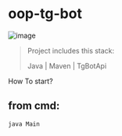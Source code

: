 # oop-tg-bot

![image](https://github.com/oop-matmech/oop-tg-bot/assets/73172033/6ae7657a-a180-4ae6-a0ad-33e11d2ba0e6)

>Project includes this stack:
>
>Java | Maven | TgBotApi


How To start?

## from cmd:
````
java Main
````
